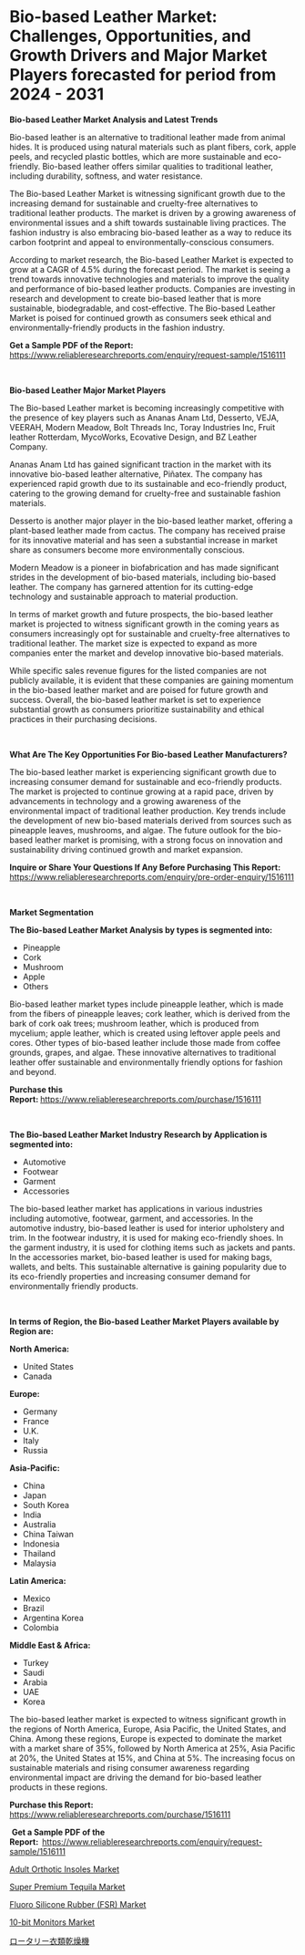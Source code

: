 <p><h1>Bio-based Leather Market: Challenges, Opportunities, and Growth Drivers and Major Market Players forecasted for period from 2024 - 2031</h1></p><p><strong>Bio-based Leather Market Analysis and Latest Trends</strong></p>
<p><p>Bio-based leather is an alternative to traditional leather made from animal hides. It is produced using natural materials such as plant fibers, cork, apple peels, and recycled plastic bottles, which are more sustainable and eco-friendly. Bio-based leather offers similar qualities to traditional leather, including durability, softness, and water resistance.</p><p>The Bio-based Leather Market is witnessing significant growth due to the increasing demand for sustainable and cruelty-free alternatives to traditional leather products. The market is driven by a growing awareness of environmental issues and a shift towards sustainable living practices. The fashion industry is also embracing bio-based leather as a way to reduce its carbon footprint and appeal to environmentally-conscious consumers.</p><p>According to market research, the Bio-based Leather Market is expected to grow at a CAGR of 4.5% during the forecast period. The market is seeing a trend towards innovative technologies and materials to improve the quality and performance of bio-based leather products. Companies are investing in research and development to create bio-based leather that is more sustainable, biodegradable, and cost-effective. The Bio-based Leather Market is poised for continued growth as consumers seek ethical and environmentally-friendly products in the fashion industry.</p></p>
<p><strong>Get a Sample PDF of the Report:&nbsp;</strong> <a href="https://www.reliableresearchreports.com/enquiry/request-sample/1516111">https://www.reliableresearchreports.com/enquiry/request-sample/1516111</a></p>
<p>&nbsp;</p>
<p><strong>Bio-based Leather Major Market Players</strong></p>
<p><p>The Bio-based Leather market is becoming increasingly competitive with the presence of key players such as Ananas Anam Ltd, Desserto, VEJA, VEERAH, Modern Meadow, Bolt Threads Inc, Toray Industries Inc, Fruit leather Rotterdam, MycoWorks, Ecovative Design, and BZ Leather Company. </p><p>Ananas Anam Ltd has gained significant traction in the market with its innovative bio-based leather alternative, Piñatex. The company has experienced rapid growth due to its sustainable and eco-friendly product, catering to the growing demand for cruelty-free and sustainable fashion materials.</p><p>Desserto is another major player in the bio-based leather market, offering a plant-based leather made from cactus. The company has received praise for its innovative material and has seen a substantial increase in market share as consumers become more environmentally conscious.</p><p>Modern Meadow is a pioneer in biofabrication and has made significant strides in the development of bio-based materials, including bio-based leather. The company has garnered attention for its cutting-edge technology and sustainable approach to material production.</p><p>In terms of market growth and future prospects, the bio-based leather market is projected to witness significant growth in the coming years as consumers increasingly opt for sustainable and cruelty-free alternatives to traditional leather. The market size is expected to expand as more companies enter the market and develop innovative bio-based materials.</p><p>While specific sales revenue figures for the listed companies are not publicly available, it is evident that these companies are gaining momentum in the bio-based leather market and are poised for future growth and success. Overall, the bio-based leather market is set to experience substantial growth as consumers prioritize sustainability and ethical practices in their purchasing decisions.</p></p>
<p>&nbsp;</p>
<p><strong>What Are The Key Opportunities For Bio-based Leather Manufacturers?</strong></p>
<p><p>The bio-based leather market is experiencing significant growth due to increasing consumer demand for sustainable and eco-friendly products. The market is projected to continue growing at a rapid pace, driven by advancements in technology and a growing awareness of the environmental impact of traditional leather production. Key trends include the development of new bio-based materials derived from sources such as pineapple leaves, mushrooms, and algae. The future outlook for the bio-based leather market is promising, with a strong focus on innovation and sustainability driving continued growth and market expansion.</p></p>
<p><strong>Inquire or Share Your Questions If Any Before Purchasing This Report:</strong> <a href="https://www.reliableresearchreports.com/enquiry/pre-order-enquiry/1516111">https://www.reliableresearchreports.com/enquiry/pre-order-enquiry/1516111</a></p>
<p>&nbsp;</p>
<p><strong>Market Segmentation</strong></p>
<p><strong>The Bio-based Leather Market Analysis by types is segmented into:</strong></p>
<p><ul><li>Pineapple</li><li>Cork</li><li>Mushroom</li><li>Apple</li><li>Others</li></ul></p>
<p><p>Bio-based leather market types include pineapple leather, which is made from the fibers of pineapple leaves; cork leather, which is derived from the bark of cork oak trees; mushroom leather, which is produced from mycelium; apple leather, which is created using leftover apple peels and cores. Other types of bio-based leather include those made from coffee grounds, grapes, and algae. These innovative alternatives to traditional leather offer sustainable and environmentally friendly options for fashion and beyond.</p></p>
<p><strong>Purchase this Report:&nbsp;</strong><a href="https://www.reliableresearchreports.com/purchase/1516111">https://www.reliableresearchreports.com/purchase/1516111</a></p>
<p>&nbsp;</p>
<p><strong>The Bio-based Leather Market Industry Research by Application is segmented into:</strong></p>
<p><ul><li>Automotive</li><li>Footwear</li><li>Garment</li><li>Accessories</li></ul></p>
<p><p>The bio-based leather market has applications in various industries including automotive, footwear, garment, and accessories. In the automotive industry, bio-based leather is used for interior upholstery and trim. In the footwear industry, it is used for making eco-friendly shoes. In the garment industry, it is used for clothing items such as jackets and pants. In the accessories market, bio-based leather is used for making bags, wallets, and belts. This sustainable alternative is gaining popularity due to its eco-friendly properties and increasing consumer demand for environmentally friendly products.</p></p>
<p>&nbsp;</p>
<p><strong>In terms of Region, the Bio-based Leather Market Players available by Region are:</strong></p>
<p>
    <p> <strong> North America: </strong>
        <ul>
            <li>United States</li>
            <li>Canada</li>
        </ul>
        </p> 
    <p> <strong> Europe: </strong>
        <ul>
            <li>Germany</li>
            <li>France</li>
            <li>U.K.</li>
            <li>Italy</li>
            <li>Russia</li>
        </ul>
        </p> 
    <p> <strong> Asia-Pacific: </strong>
        <ul>
            <li>China</li>
            <li>Japan</li>
            <li>South Korea</li>
            <li>India</li>
            <li>Australia</li>
            <li>China Taiwan</li>
            <li>Indonesia</li>
            <li>Thailand</li>
            <li>Malaysia</li>
        </ul>
        </p> 
    <p> <strong> Latin America: </strong>
        <ul>
            <li>Mexico</li>
            <li>Brazil</li>
            <li>Argentina Korea</li>
            <li>Colombia</li>
        </ul>
        </p> 
    <p> <strong> Middle East & Africa: </strong>
        <ul>
            <li>Turkey</li>
            <li>Saudi</li>
            <li>Arabia</li>
            <li>UAE</li>
            <li>Korea</li>
        </ul>
    </p>
    </p>
<p><p>The bio-based leather market is expected to witness significant growth in the regions of North America, Europe, Asia Pacific, the United States, and China. Among these regions, Europe is expected to dominate the market with a market share of 35%, followed by North America at 25%, Asia Pacific at 20%, the United States at 15%, and China at 5%. The increasing focus on sustainable materials and rising consumer awareness regarding environmental impact are driving the demand for bio-based leather products in these regions.</p></p>
<p><strong>Purchase this Report: </strong><a href="https://www.reliableresearchreports.com/purchase/1516111">https://www.reliableresearchreports.com/purchase/1516111</a></p>
<p>&nbsp;<strong>Get a Sample PDF of the Report:&nbsp;&nbsp;</strong><a href="https://www.reliableresearchreports.com/enquiry/request-sample/1516111">https://www.reliableresearchreports.com/enquiry/request-sample/1516111</a></p>
<p><strong></strong></p>
<p><p><a href="https://github.com/jaidynmorantestelletmjzya/Market-Research-Report-List-1/blob/main/adult-orthotic-insoles-market.md">Adult Orthotic Insoles Market</a></p><p><a href="https://view.publitas.com/reportprime-1/super-premium-tequila-market-size-share-trends-analysis-report-by-application-regional-outlook-competitive-strategies-and-segment-forecasts-2024-2031/">Super Premium Tequila Market</a></p><p><a href="https://skillful-vermicelli-b89.notion.site/Fluoro-Silicone-Rubber-FSR-Market-Size-Reflecting-a-Forecast-Till-2031-Market-By-Type-By-Applica-513a5676332145a9816aa8c9da273aec">Fluoro Silicone Rubber (FSR) Market</a></p><p><a href="https://github.com/juniordelafrance/Market-Research-Report-List-2/blob/main/10-bit-monitors-market.md">10-bit Monitors Market</a></p><p><a href="https://medium.com/@violetap1969/%E5%9B%9E%E8%BB%A2%E5%BC%8F%E8%A1%A3%E9%A1%9E%E4%B9%BE%E7%87%A5%E6%A9%9F%E5%B8%82%E5%A0%B4-%E5%B8%82%E5%A0%B4cagr-%E5%B8%82%E5%A0%B4%E5%82%BE%E5%90%91-%E6%88%90%E9%95%B7%E6%88%A6%E7%95%A5%E3%81%AB%E9%96%A2%E3%81%99%E3%82%8B%E6%B4%9E%E5%AF%9F-49c7cfbf50c3">ロータリー衣類乾燥機</a></p></p>